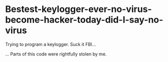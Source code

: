 # Bestest-keylogger-ever-no-virus-become-hacker-today-did-I-say-no-virus
Trying to program a keylogger. 
Suck it FBI...




... Parts of this code were rightfully stolen by me.